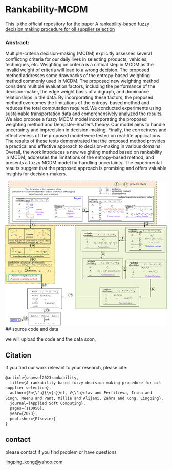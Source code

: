 # Rankability-MCDM

This is the official repository for the paper [A rankability-based fuzzy decision making procedure for oil supplier selection](https://www.sciencedirect.com/science/article/pii/S1568494623009742)

### Abstract: 
Multiple-criteria decision-making (MCDM) explicitly assesses several conflicting criteria for our daily lives in selecting products, vehicles, techniques, etc. Weighting on criteria is a critical step in MCDM as the invalid weight of criteria will lead to a wrong decision. The proposed method addresses some drawbacks of the entropy-based weighting method commonly used in MCDM. The proposed new weighting method considers multiple evaluation factors, including the performance of the decision-maker, the edge weight basis of a digraph, and dominance relationships in the data. By incorporating these factors, the proposed method overcomes the limitations of the entropy-based method and reduces the total computation required. We conducted experiments using sustainable transportation data and comprehensively analyzed the results. We also propose a fuzzy MCDM model incorporating the proposed weighting method and Dempster–Shafer’s theory. Our model aims to handle uncertainty and imprecision in decision-making. Finally, the correctness and effectiveness of the proposed model were tested on real-life applications. The results of these tests demonstrated that the proposed method provides a practical and effective approach to decision-making in various domains. Overall, the work introduces a new weighting method based on rankability in MCDM, addresses the limitations of the entropy-based method, and presents a fuzzy MCDM model for handling uncertainty. The experimental results suggest that the proposed approach is promising and offers valuable insights for decision-makers.

<img src="figs/mcdmflowchat.png" width="680" height="450" />
## source code and data

we will upload the code and the data soon,

## Citation
If you find our work relevant to your research, please cite:
```
@article{snavsel2023rankability,
  title={A rankability-based fuzzy decision making procedure for oil supplier selection},
  author={Sn{\'a}{\v{s}}el, V{\'a}clav and Perfilieva, Irina and Singh, Meenu and Pant, Millie and Alijani, Zahra and Kong, Lingping},
  journal={Applied Soft Computing},
  pages={110956},
  year={2023},
  publisher={Elsevier}
}
```

## contact
please contact if you find problem or have questions

lingping_kong@yahoo.com

